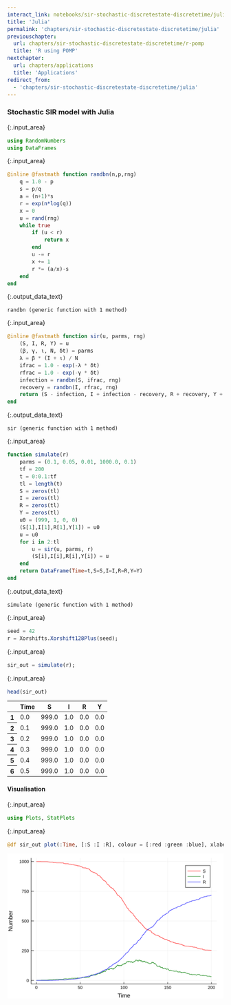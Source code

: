 ```yaml
---
interact_link: notebooks/sir-stochastic-discretestate-discretetime/julia.ipynb
title: 'Julia'
permalink: 'chapters/sir-stochastic-discretestate-discretetime/julia'
previouschapter:
  url: chapters/sir-stochastic-discretestate-discretetime/r-pomp
  title: 'R using POMP'
nextchapter:
  url: chapters/applications
  title: 'Applications'
redirect_from:
  - 'chapters/sir-stochastic-discretestate-discretetime/julia'
---
```


### Stochastic SIR model with Julia


{:.input_area}
```julia
using RandomNumbers
using DataFrames
```


{:.input_area}
```julia
@inline @fastmath function randbn(n,p,rng)
    q = 1.0 - p
    s = p/q
    a = (n+1)*s
    r = exp(n*log(q))
    x = 0
    u = rand(rng)
    while true
        if (u < r)
            return x
        end
        u -= r
        x += 1
        r *= (a/x)-s
    end
end
```




{:.output_data_text}
```
randbn (generic function with 1 method)
```




{:.input_area}
```julia
@inline @fastmath function sir(u, parms, rng)
    (S, I, R, Y) = u
    (β, γ, ι, N, δt) = parms
    λ = β * (I + ι) / N
    ifrac = 1.0 - exp(-λ * δt)
    rfrac = 1.0 - exp(-γ * δt)
    infection = randbn(S, ifrac, rng)
    recovery = randbn(I, rfrac, rng)
    return (S - infection, I + infection - recovery, R + recovery, Y + infection)
end
```




{:.output_data_text}
```
sir (generic function with 1 method)
```




{:.input_area}
```julia
function simulate(r)
    parms = (0.1, 0.05, 0.01, 1000.0, 0.1)
    tf = 200
    t = 0:0.1:tf
    tl = length(t)
    S = zeros(tl)
    I = zeros(tl)
    R = zeros(tl)
    Y = zeros(tl)
    u0 = (999, 1, 0, 0)
    (S[1],I[1],R[1],Y[1]) = u0
    u = u0
    for i in 2:tl
        u = sir(u, parms, r)
        (S[i],I[i],R[i],Y[i]) = u
    end
    return DataFrame(Time=t,S=S,I=I,R=R,Y=Y)
end
```




{:.output_data_text}
```
simulate (generic function with 1 method)
```




{:.input_area}
```julia
seed = 42
r = Xorshifts.Xorshift128Plus(seed);
```


{:.input_area}
```julia
sir_out = simulate(r);
```


{:.input_area}
```julia
head(sir_out)
```




<div markdown="0">
<table class="data-frame"><thead><tr><th></th><th>Time</th><th>S</th><th>I</th><th>R</th><th>Y</th></tr></thead><tbody><tr><th>1</th><td>0.0</td><td>999.0</td><td>1.0</td><td>0.0</td><td>0.0</td></tr><tr><th>2</th><td>0.1</td><td>999.0</td><td>1.0</td><td>0.0</td><td>0.0</td></tr><tr><th>3</th><td>0.2</td><td>999.0</td><td>1.0</td><td>0.0</td><td>0.0</td></tr><tr><th>4</th><td>0.3</td><td>999.0</td><td>1.0</td><td>0.0</td><td>0.0</td></tr><tr><th>5</th><td>0.4</td><td>999.0</td><td>1.0</td><td>0.0</td><td>0.0</td></tr><tr><th>6</th><td>0.5</td><td>999.0</td><td>1.0</td><td>0.0</td><td>0.0</td></tr></tbody></table>
</div>



#### Visualisation


{:.input_area}
```julia
using Plots, StatPlots
```


{:.input_area}
```julia
@df sir_out plot(:Time, [:S :I :R], colour = [:red :green :blue], xlabel="Time",ylabel="Number")
```




![svg](../../images/chapters/sir-stochastic-discretestate-discretetime/julia_10_0.svg)


